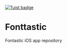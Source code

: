 [![Tuist badge](https://img.shields.io/badge/Powered%20by-Tuist-blue)](https://tuist.io)

# Fonttastic
Fontastic iOS app repository
